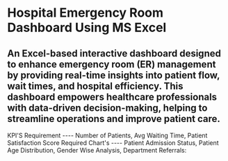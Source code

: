 # Hospital Emergency Room Dashboard Using MS Excel
## An Excel-based interactive dashboard designed to enhance emergency room (ER) management by providing real-time insights into patient flow, wait times, and hospital efficiency. This dashboard empowers healthcare professionals with data-driven decision-making, helping to streamline operations and improve patient care.
KPI'S Requirement ----  Number of Patients, Avg Waiting Time, Patient Satisfaction Score
Required Chart's  ----  Patient Admission Status, Patient Age Distribution, Gender Wise Analysis, Department Referrals:
